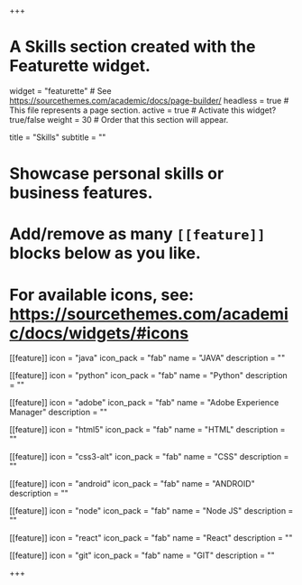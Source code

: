 +++
# A Skills section created with the Featurette widget.
widget = "featurette"  # See https://sourcethemes.com/academic/docs/page-builder/
headless = true  # This file represents a page section.
active = true  # Activate this widget? true/false
weight = 30  # Order that this section will appear.

title = "Skills"
subtitle = ""

# Showcase personal skills or business features.
# 
# Add/remove as many `[[feature]]` blocks below as you like.
# 
# For available icons, see: https://sourcethemes.com/academic/docs/widgets/#icons

[[feature]]
  icon = "java"
  icon_pack = "fab"
  name = "JAVA"
  description = ""

[[feature]]
  icon = "python"
  icon_pack = "fab"
  name = "Python"
  description = ""  

[[feature]]
  icon = "adobe"
  icon_pack = "fab"
  name = "Adobe Experience Manager"
  description = ""

[[feature]]
  icon = "html5"
  icon_pack = "fab"
  name = "HTML"
  description = ""

[[feature]]
  icon = "css3-alt"
  icon_pack = "fab"
  name = "CSS"
  description = ""

[[feature]]
  icon = "android"
  icon_pack = "fab"
  name = "ANDROID"
  description = ""

[[feature]]
  icon = "node"
  icon_pack = "fab"
  name = "Node JS"
  description = ""

[[feature]]
  icon = "react"
  icon_pack = "fab"
  name = "React"
  description = ""  

[[feature]]
  icon = "git"
  icon_pack = "fab"
  name = "GIT"
  description = ""



+++
